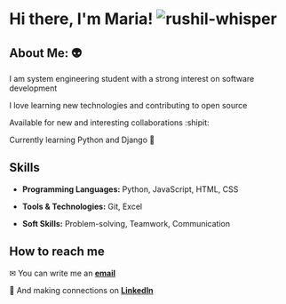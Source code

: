 # Hi there, I'm Maria! ![rushil-whisper](https://github.com/user-attachments/assets/d2166c12-5fbd-4f2a-b240-790c8d1c9531)

## About Me: 👽

I am system engineering student with a strong interest on software development

I love learning new technologies and contributing to open source

Available for new and interesting collaborations :shipit:

Currently learning Python and Django 🌱

## Skills

* **Programming Languages:** Python, JavaScript, HTML, CSS

* **Tools & Technologies:** Git, Excel

* **Soft Skills:** Problem-solving, Teamwork, Communication

## How to reach me

✉ You can write me an **[email](mailto:mariaalejandracedeno039@gmail.com)**

🤝 And making connections on **[LinkedIn](https://www.linkedin.com/in/maria-alejandra-cedeño)**

<!--this the end of my README profile-->
